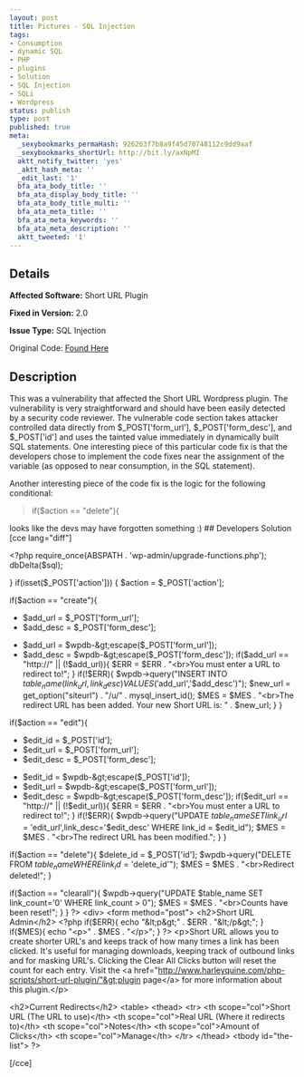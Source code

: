 ```yaml
---
layout: post
title: Pictures - SQL Injection
tags:
- Consumption
- dynamic SQL
- PHP
- plugins
- Solution
- SQL Injection
- SQLi
- Wordpress
status: publish
type: post
published: true
meta:
  _sexybookmarks_permaHash: 926263f7b8a9f45d70748112c9dd9aaf
  _sexybookmarks_shortUrl: http://bit.ly/axNpMI
  aktt_notify_twitter: 'yes'
  _aktt_hash_meta: ''
  _edit_last: '1'
  bfa_ata_body_title: ''
  bfa_ata_display_body_title: ''
  bfa_ata_body_title_multi: ''
  bfa_ata_meta_title: ''
  bfa_ata_meta_keywords: ''
  bfa_ata_meta_description: ''
  aktt_tweeted: '1'
---
```

## Details
__Affected Software:__ Short URL Plugin

__Fixed in Version:__  2.0

__Issue Type:__ SQL Injection

Original Code: <a title="Pictures" href="http://spotthevuln.com/2010/05/pictures/" target="_blank">Found Here</a>
## Description
This was a vulnerability that affected the Short URL Wordpress plugin.  The vulnerability is very straightforward and should have been easily detected by a security code reviewer.  The vulnerable code section takes attacker controlled data directly from $_POST['form_url'], $_POST['form_desc'], and $_POST['id'] and uses the tainted value immediately in dynamically built SQL statements.  One interesting piece of this particular code fix is that the developers chose to implement the code fixes near the assignment of the variable (as opposed to near consumption, in the SQL statement).

Another interesting piece of the code fix is the logic for the following conditional:
<blockquote>if($action == "delete"){</blockquote>
looks like the devs may have forgotten something :)
## Developers Solution
[cce lang="diff"]

&lt;?php
require_once(ABSPATH . 'wp-admin/upgrade-functions.php');
   dbDelta($sql);
  
   }
   if(isset($_POST['action'])) {
      $action = $_POST['action'];

if($action == "create"){
-  $add_url = $_POST['form_url'];
-  $add_desc = $_POST['form_desc'];
+  $add_url = $wpdb-&gt;escape($_POST['form_url']);
+  $add_desc = $wpdb-&gt;escape($_POST['form_desc']);
   if($add_url == "http://" || (!$add_url)){ $ERR = $ERR . "&lt;br&gt;You must enter a URL to redirect to!"; }
   if(!$ERR){
      $wpdb-&gt;query("INSERT INTO $table_name (link_url,link_desc) VALUES ('$add_url','$add_desc')");
         $new_url = get_option("siteurl") . "/u/" . mysql_insert_id();
         $MES = $MES . "&lt;br&gt;The redirect URL has been added. Your new Short URL is: " . $new_url;
         }
      }

if($action == "edit"){
-  $edit_id = $_POST['id'];
-  $edit_url = $_POST['form_url'];
-  $edit_desc = $_POST['form_desc'];
+  $edit_id = $wpdb-&gt;escape($_POST['id']);
+  $edit_url = $wpdb-&gt;escape($_POST['form_url']);
+  $edit_desc = $wpdb-&gt;escape($_POST['form_desc']);
   if($edit_url == "http://" || (!$edit_url)){ $ERR = $ERR . "&lt;br&gt;You must enter a URL to redirect to!"; }
   if(!$ERR){
      $wpdb-&gt;query("UPDATE $table_name SET link_url='$edit_url',link_desc='$edit_desc' WHERE link_id = $edit_id");
         $MES = $MES . "&lt;br&gt;The redirect URL has been modified.";
         }
      }

  
if($action == "delete"){
   $delete_id = $_POST['id'];
   $wpdb-&gt;query("DELETE FROM $table_name WHERE link_id = '$delete_id'");
   $MES = $MES . "&lt;br&gt;Redirect deleted!";
   }
  
if($action == "clearall"){
        $wpdb-&gt;query("UPDATE $table_name SET link_count='0' WHERE link_count &gt; 0");
   $MES = $MES . "&lt;br&gt;Counts have been reset!";
   }
}
   ?&gt;
   &lt;div&gt;
   &lt;form method="post"&gt;
      &lt;h2&gt;Short URL Admin&lt;/h2&gt;
&lt;?php if($ERR){ echo "&lt;p&gt;" . $ERR . "&lt;/p&gt;"; }
if($MES){ echo "&lt;p&gt;" . $MES . "&lt;/p&gt;"; } ?&gt;
      &lt;p&gt;Short URL allows you to create shorter URL's and keeps track of how many
times a link has been clicked. It's useful for managing downloads, keeping track
of outbound links and for masking URL's. Clicking the Clear All Clicks button
will reset the count for each entry. Visit the &lt;a href="<a href="http://www.harleyquine.com/php-scripts/short-url-plugin/%22%3Eplugin">http://www.harleyquine.com/php-scripts/short-url-plugin/"&gt;plugin</a> page&lt;/a&gt; for more information about this plugin.&lt;/p&gt;

&lt;h2&gt;Current Redirects&lt;/h2&gt;
&lt;table&gt;
   &lt;thead&gt;
   &lt;tr&gt;
   &lt;th scope="col"&gt;Short URL (The URL to use)&lt;/th&gt;
   &lt;th scope="col"&gt;Real URL (Where it redirects to)&lt;/th&gt;
   &lt;th scope="col"&gt;Notes&lt;/th&gt;
   &lt;th scope="col"&gt;Amount of Clicks&lt;/th&gt;
   &lt;th scope="col"&gt;Manage&lt;/th&gt;
   &lt;/tr&gt;
      &lt;/thead&gt;
   &lt;tbody id="the-list"&gt;
?&gt;

[/cce] 
